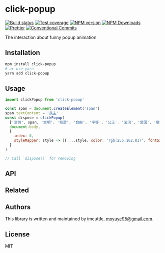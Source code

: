 # click-popup

[![Build status](https://img.shields.io/travis/imcuttle/click-popup/master.svg?style=flat-square)](https://travis-ci.org/imcuttle/click-popup)
[![Test coverage](https://img.shields.io/codecov/c/github/imcuttle/click-popup.svg?style=flat-square)](https://codecov.io/github/imcuttle/click-popup?branch=master)
[![NPM version](https://img.shields.io/npm/v/click-popup.svg?style=flat-square)](https://www.npmjs.com/package/click-popup)
[![NPM Downloads](https://img.shields.io/npm/dm/click-popup.svg?style=flat-square&maxAge=43200)](https://www.npmjs.com/package/click-popup)
[![Prettier](https://img.shields.io/badge/code_style-prettier-ff69b4.svg?style=flat-square)](https://prettier.io/)
[![Conventional Commits](https://img.shields.io/badge/Conventional%20Commits-1.0.0-yellow.svg?style=flat-square)](https://conventionalcommits.org)

The interaction about funny popup animation

## Installation

```bash
npm install click-popup
# or use yarn
yarn add click-popup
```

## Usage

```javascript
import clickPopup from 'click-popup'

const span = document.createElement('span')
span.textContent = '民主'
const dispose = clickPopup(
  ['富强', span, '文明', '和谐', '自由', '平等', '公正', '法治', '爱国', '敬业', '诚信', '友善'],
  document.body,
  {
    index: 0,
    styleMapper: style => ({ ...style, color: 'rgb(255,102,81)', fontSize: 12, fontWeight: 'bold' })
  }
)

// Call `dispose()` for removing
```

## API

## Related

## Authors

This library is written and maintained by imcuttle, <a href="mailto:moyuyc95@gmail.com">moyuyc95@gmail.com</a>.

## License

MIT
